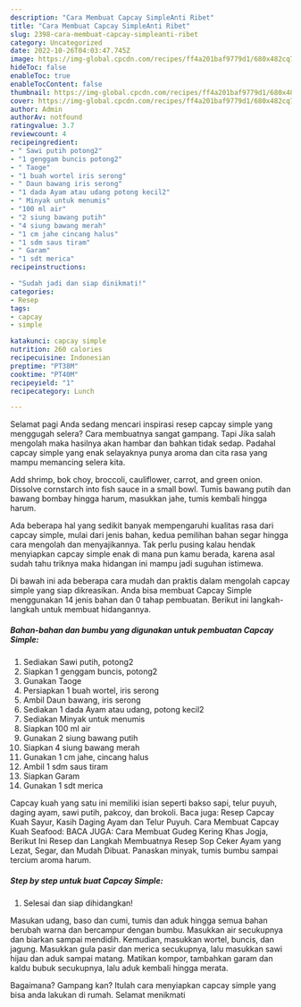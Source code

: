 ```yaml
---
description: "Cara Membuat Capcay SimpleAnti Ribet"
title: "Cara Membuat Capcay SimpleAnti Ribet"
slug: 2398-cara-membuat-capcay-simpleanti-ribet
category: Uncategorized
date: 2022-10-26T04:03:47.745Z
image: https://img-global.cpcdn.com/recipes/ff4a201baf9779d1/680x482cq70/capcay-simple-foto-resep-utama.jpg
hideToc: false
enableToc: true
enableTocContent: false
thumbnail: https://img-global.cpcdn.com/recipes/ff4a201baf9779d1/680x482cq70/capcay-simple-foto-resep-utama.jpg
cover: https://img-global.cpcdn.com/recipes/ff4a201baf9779d1/680x482cq70/capcay-simple-foto-resep-utama.jpg
author: Admin
authorAv: notfound
ratingvalue: 3.7
reviewcount: 4
recipeingredient:
- " Sawi putih potong2"
- "1 genggam buncis potong2"
- " Taoge"
- "1 buah wortel iris serong"
- " Daun bawang iris serong"
- "1 dada Ayam atau udang potong kecil2"
- " Minyak untuk menumis"
- "100 ml air"
- "2 siung bawang putih"
- "4 siung bawang merah"
- "1 cm jahe cincang halus"
- "1 sdm saus tiram"
- " Garam"
- "1 sdt merica"
recipeinstructions:

- "Sudah jadi dan siap dinikmati!"
categories:
- Resep
tags:
- capcay
- simple

katakunci: capcay simple 
nutrition: 260 calories
recipecuisine: Indonesian
preptime: "PT38M"
cooktime: "PT40M"
recipeyield: "1"
recipecategory: Lunch

---
```



Selamat pagi Anda sedang mencari inspirasi resep capcay simple yang menggugah selera? Cara membuatnya sangat gampang. Tapi Jika salah mengolah maka hasilnya akan hambar dan bahkan tidak sedap. Padahal capcay simple yang enak selayaknya punya aroma dan cita rasa yang mampu memancing selera kita.


Add shrimp, bok choy, broccoli, cauliflower, carrot, and green onion. Dissolve cornstarch into fish sauce in a small bowl. Tumis bawang putih dan bawang bombay hingga harum, masukkan jahe, tumis kembali hingga harum.

Ada beberapa hal yang sedikit banyak mempengaruhi kualitas rasa dari capcay simple, mulai dari jenis bahan, kedua pemilihan bahan segar hingga cara mengolah dan menyajikannya. Tak perlu pusing kalau hendak menyiapkan capcay simple enak di mana pun kamu berada, karena asal sudah tahu triknya maka hidangan ini mampu jadi suguhan istimewa.


Di bawah ini ada beberapa cara mudah dan praktis dalam mengolah capcay simple yang siap dikreasikan. Anda bisa membuat Capcay Simple menggunakan 14 jenis bahan dan 0 tahap pembuatan. Berikut ini langkah-langkah untuk membuat hidangannya.

<!--inarticleads1-->

##### Bahan-bahan dan bumbu yang digunakan untuk pembuatan Capcay Simple:

1. Sediakan  Sawi putih, potong2
1. Siapkan 1 genggam buncis, potong2
1. Gunakan  Taoge
1. Persiapkan 1 buah wortel, iris serong
1. Ambil  Daun bawang, iris serong
1. Sediakan 1 dada Ayam atau udang, potong kecil2
1. Sediakan  Minyak untuk menumis
1. Siapkan 100 ml air
1. Gunakan 2 siung bawang putih
1. Siapkan 4 siung bawang merah
1. Gunakan 1 cm jahe, cincang halus
1. Ambil 1 sdm saus tiram
1. Siapkan  Garam
1. Gunakan 1 sdt merica


Capcay kuah yang satu ini memiliki isian seperti bakso sapi, telur puyuh, daging ayam, sawi putih, pakcoy, dan brokoli. Baca juga: Resep Capcay Kuah Sayur, Kasih Daging Ayam dan Telur Puyuh. Cara Membuat Capcay Kuah Seafood: BACA JUGA: Cara Membuat Gudeg Kering Khas Jogja, Berikut Ini Resep dan Langkah Membuatnya Resep Sop Ceker Ayam yang Lezat, Segar, dan Mudah Dibuat. Panaskan minyak, tumis bumbu sampai tercium aroma harum. 

<!--inarticleads2-->

##### Step by step untuk buat Capcay Simple:


1. Selesai dan siap dihidangkan!

Masukan udang, baso dan cumi, tumis dan aduk hingga semua bahan berubah warna dan bercampur dengan bumbu. Masukkan air secukupnya dan biarkan sampai mendidih. Kemudian, masukkan wortel, buncis, dan jagung. Masukkan gula pasir dan merica secukupnya, lalu masukkan sawi hijau dan aduk sampai matang. Matikan kompor, tambahkan garam dan kaldu bubuk secukupnya, lalu aduk kembali hingga merata. 

Bagaimana? Gampang kan? Itulah cara menyiapkan capcay simple yang bisa anda lakukan di rumah. Selamat menikmati
